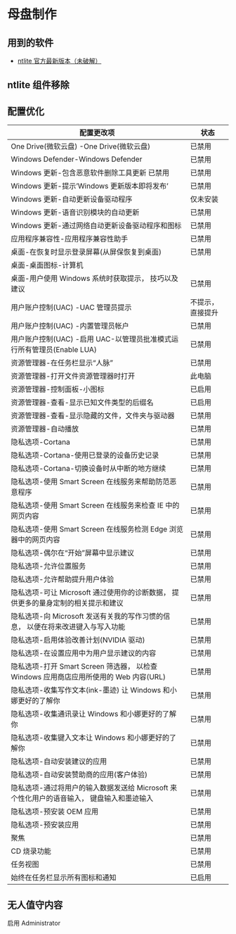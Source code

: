 # 母盘制作

## 用到的软件

- [ntlite 官方最新版本（未破解）](https://www.ntlite.com/download/)

## ntlite 组件移除

## 配置优化

| 配置更改项                                                                                | 状态             |
| ----------------------------------------------------------------------------------------- | ---------------- |
| One Drive(微软云盘) -One Drive(微软云盘)                                                  | 已禁用           |
| Windows Defender-Windows Defender                                                         | 已禁用           |
| Windows 更新-包含恶意软件删除工具更新 已禁用                                              | 已禁用           |
| Windows 更新-提示’Windows 更新版本即将发布’                                               | 已禁用           |
| Windows 更新-自动更新设备驱动程序                                                         | 仅未安装         |
| Windows 更新-语音识别模块的自动更新                                                       | 已禁用           |
| Windows 更新-通过网络自动更新设备驱动程序和图标                                           | 已禁用           |
| 应用程序兼容性-应用程序兼容性助手                                                         | 已禁用           |
| 桌面-在恢复时显示登录屏幕(从屏保恢复到桌面)                                               | 已禁用           |
| 桌面-桌面图标-计算机                                                                      |                  |
| 桌面-用户使用 Windows 系统时获取提示， 技巧以及建议                                       | 已禁用           |
| 用户账户控制(UAC) -UAC 管理员提示                                                         | 不提示，直接提升 |
| 用户账户控制(UAC) -内置管理员帐户                                                         | 已禁用           |
| 用户账户控制(UAC) -启用 UAC-以管理员批准模式运行所有管理员(Enable LUA)                    | 已禁用           |
| 资源管理器-在任务栏显示“人脉”                                                             | 已禁用           |
| 资源管理器-打开文件资源管理器时打开                                                       | 此电脑           |
| 资源管理器-控制面板-小图标                                                                | 已启用           |
| 资源管理器-查看-显示已知文件类型的后缀名                                                  | 已启用           |
| 资源管理器-查看-显示隐藏的文件，文件夹与驱动器                                            | 已禁用           |
| 资源管理器-自动播放                                                                       | 已禁用           |
| 隐私选项-Cortana                                                                          | 已禁用           |
| 隐私选项-Cortana-使用已登录的设备历史记录                                                 | 已禁用           |
| 隐私选项-Cortana-切换设备时从中断的地方继续                                               | 已禁用           |
| 隐私选项-使用 Smart Screen 在线服务来帮助防范恶意程序                                     | 已禁用           |
| 隐私选项-使用 Smart Screen 在线服务来检查 IE 中的网页内容                                 | 已禁用           |
| 隐私选项-使用 Smart Screen 在线服务检测 Edge 浏览器中的网页内容                           | 已禁用           |
| 隐私选项-偶尔在“开始”屏幕中显示建议                                                       | 已禁用           |
| 隐私选项-允许位置服务                                                                     | 已禁用           |
| 隐私选项-允许帮助提升用户体验                                                             | 已禁用           |
| 隐私选项-可让 Microsoft 通过使用你的诊断数据， 提供更多的量身定制的相关提示和建议         | 已禁用           |
| 隐私选项-向 Microsoft 发送有关我的写作习惯的信息， 以便在将来改进键入与写入功能           | 已禁用           |
| 隐私选项-启用体验改善计划(NVIDIA 驱动)                                                    | 已禁用           |
| 隐私选项-在设置应用中为用户显示建议的内容                                                 | 已禁用           |
| 隐私选项-打开 Smart Screen 筛选器， 以检查 Windows 应用商店应用所使用的 Web 内容(URL)     | 已禁用           |
| 隐私选项-收集写作文本(ink-墨迹) 让 Windows 和小娜更好的了解你                             | 已禁用           |
| 隐私选项-收集通讯录让 Windows 和小娜更好的了解你                                          | 已禁用           |
| 隐私选项-收集键入文本让 Windows 和小娜更好的了解你                                        | 已禁用           |
| 隐私选项-自动安装建议的应用                                                               | 已禁用           |
| 隐私选项-自动安装赞助商的应用(客户体验)                                                   | 已禁用           |
| 隐私选项-通过将用户的输入数据发送给 Microsoft 来个性化用户的语音输入， 键盘输入和墨迹输入 | 已禁用           |
| 隐私选项-预安装 OEM 应用                                                                  | 已禁用           |
| 隐私选项-预安装应用                                                                       | 已禁用           |
| 聚焦                                                                                      | 已禁用           |
| CD 烧录功能                                                                               | 已禁用           |
| 任务视图                                                                                  | 已禁用           |
| 始终在任务栏显示所有图标和通知                                                            | 已启用           |

## 无人值守内容

启用 Administrator
